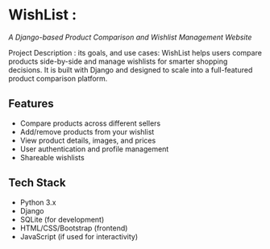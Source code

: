 # WishList :
*A Django-based Product Comparison and Wishlist Management Website*


Project Description :
its goals, and use cases:
WishList helps users compare products side-by-side and manage wishlists for smarter shopping decisions. It is built with Django and designed to scale into a full-featured product comparison platform.


##  Features
- Compare products across different sellers
- Add/remove products from your wishlist
- View product details, images, and prices
- User authentication and profile management
- Shareable wishlists


##  Tech Stack
- Python 3.x
- Django
- SQLite (for development)
- HTML/CSS/Bootstrap (frontend)
- JavaScript (if used for interactivity)
